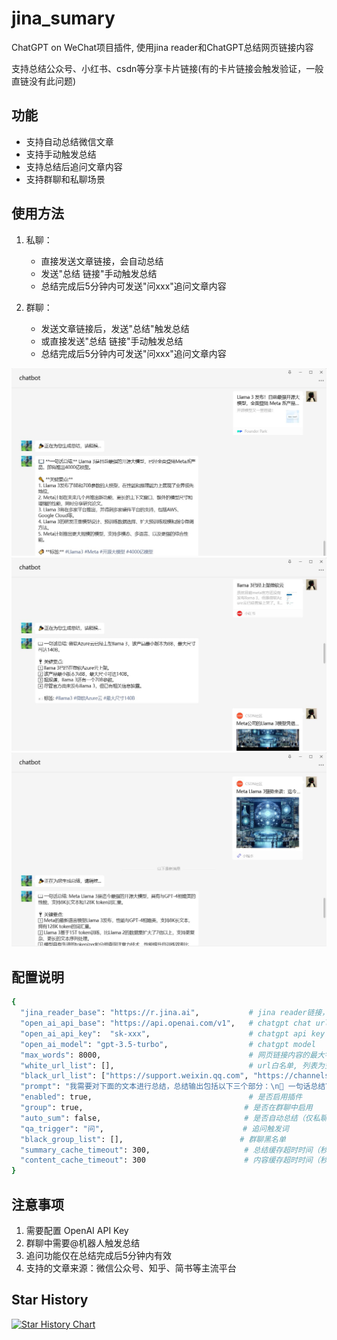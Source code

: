 # jina_sumary
ChatGPT on WeChat项目插件, 使用jina reader和ChatGPT总结网页链接内容

支持总结公众号、小红书、csdn等分享卡片链接(有的卡片链接会触发验证，一般直链没有此问题)

## 功能
- 支持自动总结微信文章
- 支持手动触发总结
- 支持总结后追问文章内容
- 支持群聊和私聊场景

## 使用方法
1. 私聊：
   - 直接发送文章链接，会自动总结
   - 发送"总结 链接"手动触发总结
   - 总结完成后5分钟内可发送"问xxx"追问文章内容

2. 群聊：
   - 发送文章链接后，发送"总结"触发总结
   - 或直接发送"总结 链接"手动触发总结
   - 总结完成后5分钟内可发送"问xxx"追问文章内容

![wechat_mp](./docs/images/wechat_mp.jpg)
![red](./docs/images/red.jpg)
![csdn](./docs/images/csdn.jpg)

## 配置说明
```bash
{
  "jina_reader_base": "https://r.jina.ai",           # jina reader链接，默认为https://r.jina.ai
  "open_ai_api_base": "https://api.openai.com/v1",   # chatgpt chat url
  "open_ai_api_key":  "sk-xxx",                      # chatgpt api key
  "open_ai_model": "gpt-3.5-turbo",                  # chatgpt model
  "max_words": 8000,                                 # 网页链接内容的最大字数，防止超过最大输入token，使用字符串长度简单计数
  "white_url_list": [],                              # url白名单, 列表为空时不做限制，黑名单优先级大于白名单，即当一个url既在白名单又在黑名单时，黑名单生效
  "black_url_list": ["https://support.weixin.qq.com", "https://channels-aladin.wxqcloud.qq.com"],  # url黑名单，排除不支持总结的视频号等链接
  "prompt": "我需要对下面的文本进行总结，总结输出包括以下三个部分：\n📖 一句话总结\n🔑 关键要点,用数字序号列出3-5个文章的核心内容\n🏷 标签: #xx #xx\n请使用emoji让你的表达更生动。",                           # 链接内容总结提示词
  "enabled": true,                                   # 是否启用插件
  "group": true,                                    # 是否在群聊中启用
  "auto_sum": false,                                # 是否自动总结（仅私聊有效）
  "qa_trigger": "问",                               # 追问触发词
  "black_group_list": [],                          # 群聊黑名单
  "summary_cache_timeout": 300,                     # 总结缓存超时时间（秒）
  "content_cache_timeout": 300                      # 内容缓存超时时间（秒）
}
```

## 注意事项
1. 需要配置 OpenAI API Key
2. 群聊中需要@机器人触发总结
3. 追问功能仅在总结完成后5分钟内有效
4. 支持的文章来源：微信公众号、知乎、简书等主流平台

## Star History

[![Star History Chart](https://api.star-history.com/svg?repos=hanfangyuan4396/jina_sum&type=Date)](https://star-history.com/#hanfangyuan4396/jina_sum&Date)
